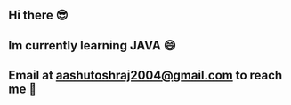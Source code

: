 ## Hi there 😎
## Im currently learning JAVA 😄    
## Email at aashutoshraj2004@gmail.com to reach me 📨
